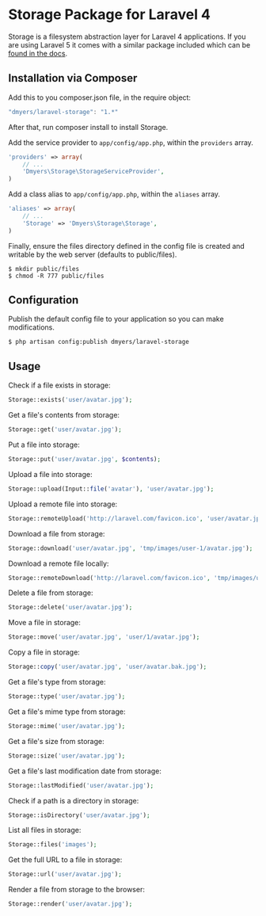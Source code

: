 # Storage Package for Laravel 4

Storage is a filesystem abstraction layer for Laravel 4 applications.
If you are using Laravel 5 it comes with a similar package included
which can be [found in the docs](https://laravel.com/docs/5.0/filesystem).

## Installation via Composer

Add this to you composer.json file, in the require object:

```javascript
"dmyers/laravel-storage": "1.*"
```

After that, run composer install to install Storage.

Add the service provider to `app/config/app.php`, within the `providers` array.

```php
'providers' => array(
    // ...
    'Dmyers\Storage\StorageServiceProvider',
)
```

Add a class alias to `app/config/app.php`, within the `aliases` array.

```php
'aliases' => array(
    // ...
    'Storage' => 'Dmyers\Storage\Storage',
)
```

Finally, ensure the files directory defined in the config file is created
and writable by the web server (defaults to public/files).

```console
$ mkdir public/files
$ chmod -R 777 public/files
```

## Configuration

Publish the default config file to your application so you can make modifications.

```console
$ php artisan config:publish dmyers/laravel-storage
```

## Usage

Check if a file exists in storage:

```php
Storage::exists('user/avatar.jpg');
```

Get a file's contents from storage:

```php
Storage::get('user/avatar.jpg');
```

Put a file into storage:

```php
Storage::put('user/avatar.jpg', $contents);
```

Upload a file into storage:

```php
Storage::upload(Input::file('avatar'), 'user/avatar.jpg');
```

Upload a remote file into storage:

```php
Storage::remoteUpload('http://laravel.com/favicon.ico', 'user/avatar.jpg');
```

Download a file from storage:

```php
Storage::download('user/avatar.jpg', 'tmp/images/user-1/avatar.jpg');
```

Download a remote file locally:

```php
Storage::remoteDownload('http://laravel.com/favicon.ico', 'tmp/images/user-1/avatar.jpg');
```

Delete a file from storage:

```php
Storage::delete('user/avatar.jpg');
```

Move a file in storage:

```php
Storage::move('user/avatar.jpg', 'user/1/avatar.jpg');
```

Copy a file in storage:

```php
Storage::copy('user/avatar.jpg', 'user/avatar.bak.jpg');
```

Get a file's type from storage:

```php
Storage::type('user/avatar.jpg');
```

Get a file's mime type from storage:

```php
Storage::mime('user/avatar.jpg');
```

Get a file's size from storage:

```php
Storage::size('user/avatar.jpg');
```

Get a file's last modification date from storage:

```php
Storage::lastModified('user/avatar.jpg');
```

Check if a path is a directory in storage:

```php
Storage::isDirectory('user/avatar.jpg');
```

List all files in storage:

```php
Storage::files('images');
```

Get the full URL to a file in storage:

```php
Storage::url('user/avatar.jpg');
```

Render a file from storage to the browser:

```php
Storage::render('user/avatar.jpg');
```
